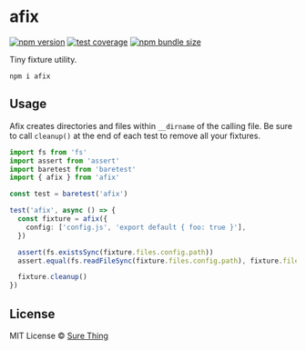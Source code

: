 # afix

[![npm version](https://img.shields.io/npm/v/afix?style=flat&colorA=4488FF&colorB=4488FF)](https://www.npmjs.com/package/afix) [![test coverage](https://img.shields.io/coveralls/github/sure-thing/afix?style=flat&colorA=223355&colorB=223355)](https://coveralls.io/github/sure-thing/afix?branch=main) [![npm bundle size](https://badgen.net/bundlephobia/min/afix?color=223355&labelColor=223355)](https://bundlephobia.com/result?p=afix)

Tiny fixture utility.

```
npm i afix
```

## Usage

Afix creates directories and files within `__dirname` of the calling file. Be
sure to call `cleanup()` at the end of each test to remove all your fixtures.

```typescript
import fs from 'fs'
import assert from 'assert'
import baretest from 'baretest'
import { afix } from 'afix'

const test = baretest('afix')

test('afix', async () => {
  const fixture = afix({
    config: ['config.js', 'export default { foo: true }'],
  })

  assert(fs.existsSync(fixture.files.config.path))
  assert.equal(fs.readFileSync(fixture.files.config.path), fixture.files.config.content)

  fixture.cleanup()
})
```

## License

MIT License © [Sure Thing](https://github.com/sure-thing)
